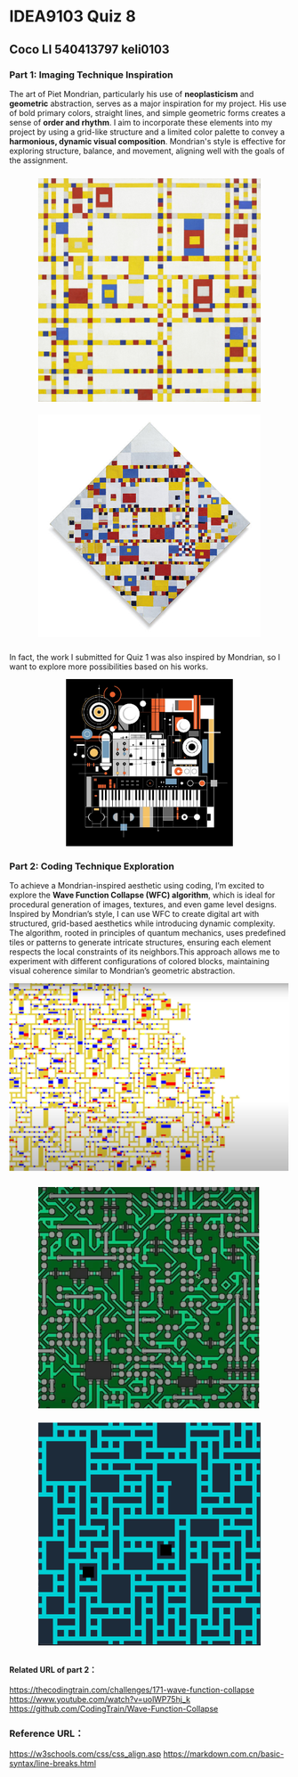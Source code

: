 # IDEA9103 Quiz 8
## Coco LI  540413797  keli0103


### Part 1: Imaging Technique Inspiration
The art of Piet Mondrian, particularly his use of **neoplasticism** and **geometric** abstraction, serves as a major inspiration for my project. His use of bold primary colors, straight lines, and simple geometric forms creates a sense of **order and rhythm**. I aim to incorporate these elements into my project by using a grid-like structure and a limited color palette to convey a **harmonious, dynamic visual composition**. Mondrian's style is effective for exploring structure, balance, and movement, aligning well with the goals of the assignment.
   
<div style="text-align: center;">
 <img src="https://raw.githubusercontent.com/EribanCoco/keli0103_9103_tut2/c5668254826502241e4934eefbc8ddcb5b577f50/images/Piet_Mondrian%20Broadway_Boogie_Woogie.jpeg" alt="Broadway" style="width: 400px; margin: 10px;">
  <img src="https://raw.githubusercontent.com/EribanCoco/keli0103_9103_tut2/c5668254826502241e4934eefbc8ddcb5b577f50/images/1677118342-600px-Piet_Mondriaan_Victory_Boogie_Woogie.jpg" alt="Broadway" style="width: 400px; margin: 10px;">
</div>
    
In fact, the work I submitted for Quiz 1 was also inspired by Mondrian, so I want to explore more possibilities based on his works.

<p style="text-align: center;">
    <img src="https://raw.githubusercontent.com/EribanCoco/keli0103_9103_tut2/c5668254826502241e4934eefbc8ddcb5b577f50/images/quiz%201%20coco%20LI.jpg" alt="Quiz 1" width="300">
</p>

### Part 2: Coding Technique Exploration
To achieve a Mondrian-inspired aesthetic using coding, I’m excited to explore the **Wave Function Collapse (WFC) algorithm**, which is ideal for procedural generation of images, textures, and even game level designs. <br>
Inspired by Mondrian’s style, I can use WFC to create digital art with structured, grid-based aesthetics while introducing dynamic complexity. The algorithm, rooted in principles of quantum mechanics, uses predefined tiles or patterns to generate intricate structures, ensuring each element respects the local constraints of its neighbors.This approach allows me to experiment with different configurations of colored blocks, maintaining visual coherence similar to Mondrian’s geometric abstraction.

![part2 pic1](https://raw.githubusercontent.com/EribanCoco/keli0103_9103_tut2/c5668254826502241e4934eefbc8ddcb5b577f50/images/pic%201.png)
<div style="text-align: center;">
 <img src="https://raw.githubusercontent.com/EribanCoco/keli0103_9103_tut2/c5668254826502241e4934eefbc8ddcb5b577f50/images/pic%202.png" alt="Broadway" style="width: 400px; margin: 10px;">
  <img src="https://raw.githubusercontent.com/EribanCoco/keli0103_9103_tut2/c5668254826502241e4934eefbc8ddcb5b577f50/images/pic%203.png" alt="Broadway" style="width: 400px; margin: 10px;">
</div>

#### Related URL of part 2：
https://thecodingtrain.com/challenges/171-wave-function-collapse <br>
https://www.youtube.com/watch?v=uolWP75hj_k<br>
https://github.com/CodingTrain/Wave-Function-Collapse<br>

### Reference URL：
https://w3schools.com/css/css_align.asp
https://markdown.com.cn/basic-syntax/line-breaks.html
